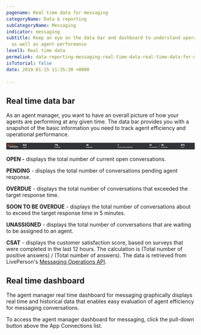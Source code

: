 ```yaml
---
pagename: Real time data for messaging
categoryName: Data & reporting
subCategoryName: Messaging
indicator: messaging
subtitle: Keep an eye on the data bar and dashboard to understand operational performance
  as well as agent performance
level3: Real time data
permalink: data-reporting-messaging-real-time-data-real-time-data-for-messaging.html
isTutorial: false
date: 2019-01-15 11:35:30 +0000

---
```

## Real time data bar

As an agent manager, you want to have an overall picture of how your agents are performing at any given time. The data bar provides you with a snapshot of the basic information you need to track agent efficiency and operational performance.

![](/img/Real-time-data-bar-CSAT.png)

**OPEN -** displays the total number of current open conversations.

**PENDING** - displays the total number of conversations pending agent response.

**OVERDUE** - displays the total number of conversations that exceeded the target response time.

**SOON TO BE OVERDUE** - displays the total number of conversations about to exceed the target response time in 5 minutes.

**UNASSIGNED** - displays the total number of conversations that are waiting to be assigned to an agent.

**CSAT** - displays the customer satisfaction score, based on surveys that were completed in the last 12 hours. The calculation is (Total number of positive answers) / (Total number of answers). The data is retrieved from LivePerson's [Messaging Operations API](https://developers.liveperson.com/messaging-operations-api-overview.html).

## Real time dashboard

The agent manager real time dashboard for messaging graphically displays real time and historical data that enables easy evaluation of agent efficiency for messaging conversations.

To access the agent manager dashboard for messaging, click the pull-down button above the App Connections list.
